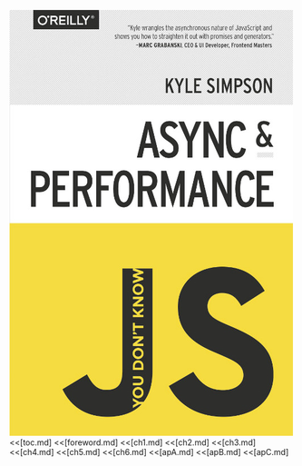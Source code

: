 ![Async & Performance](cover.jpg)
<<[toc.md]
<<[foreword.md]
<<[ch1.md]
<<[ch2.md]
<<[ch3.md]
<<[ch4.md]
<<[ch5.md]
<<[ch6.md]
<<[apA.md]
<<[apB.md]
<<[apC.md]